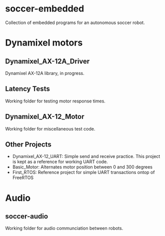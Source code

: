 # soccer-embedded
Collection of embedded programs for an autonomous soccer robot.

# Dynamixel motors
## Dynamixel_AX-12A_Driver
Dynamixel AX-12A library, in progress.

## Latency Tests
Working folder for testing motor response times.

## Dynamixel_AX-12_Motor
Working folder for miscellaneous test code.

## Other Projects
- Dynamixel_AX-12_UART: Simple send and receive practice. This project is kept as a reference for working UART code.
- Basic_Motor: Alternates motor position between 0 and 300 degrees
- First_RTOS: Reference project for simple UART transactions ontop of FreeRTOS

# Audio
## soccer-audio
Working folder for audio communciation between robots.
